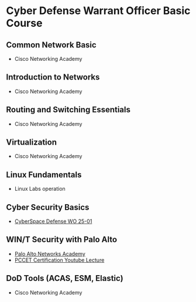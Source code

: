 # Cyber Defense Warrant Officer Basic Course

## Common Network Basic
- Cisco Networking Academy

## Introduction to Networks
- Cisco Networking Academy

## Routing and Switching Essentials
- Cisco Networking Academy

## Virtualization
- Cisco Networking Academy

## Linux Fundamentals
- Linux Labs operation

## Cyber Security Basics

* [CyberSpace Defense WO 25-01](https://github.com/SEUNGHO-Y00/PersonalStudy/blob/main/CyberSpace%20Defense.md)

## WIN/T Security with Palo Alto

* [Palo Alto Networks Academy](https://paloaltonetworksacademy.net/)
* [PCCET Certification Youtube Lecture](https://youtu.be/bKU4VShdPuY?si=FteWn-qWFnk0FIAm)

## DoD Tools (ACAS, ESM, Elastic)
- Cisco Networking Academy

